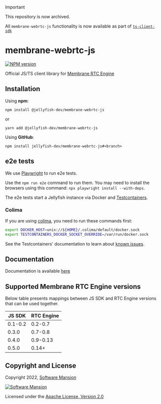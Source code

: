 > [!IMPORTANT]  
> This repository is now archived.
> 
> All `membrane-webrtc-js` functionality is now available as part of [`ts-client-sdk`](https://github.com/jellyfish-dev/ts-client-sdk)


# membrane-webrtc-js

[![NPM version](https://img.shields.io/npm/v/@jellyfish-dev/membrane-webrtc-js)](https://www.npmjs.com/package/@jellyfish-dev/membrane-webrtc-js)

Official JS/TS client library for [Membrane RTC Engine](https://github.com/jellyfish-dev/membrane_rtc_engine)

## Installation

Using **npm**:

```
npm install @jellyfish-dev/membrane-webrtc-js
```

or

```
yarn add @jellyfish-dev/membrane-webrtc-js
```

Using **GitHub**:

```
npm install jellyfish-dev/membrane-webrtc-js#<branch>
```

## e2e tests

We use [Playwright](https://playwright.dev/) to run e2e tests.

Use the `npm run e2e` command to run them. You may need to install the browsers using this command: `npx playwright install --with-deps`.

The e2e tests start a Jellyfish instance via Docker and [Testcontainers](https://node.testcontainers.org/).

### Colima

If you are using [colima](https://github.com/abiosoft/colima), you need to run these commands first:

```bash
export DOCKER_HOST=unix://${HOME}/.colima/default/docker.sock
export TESTCONTAINERS_DOCKER_SOCKET_OVERRIDE=/var/run/docker.sock
```

See the Testcontainers' documentation to learn about [known issues](https://node.testcontainers.org/supported-container-runtimes/#known-issues_1).

## Documentation

Documentation is available [here](https://jellyfish-dev.github.io/membrane-webrtc-js/)

## Supported Membrane RTC Engine versions

Below table presents mappings between JS SDK and RTC Engine versions that can be used together.

| JS SDK  | RTC Engine |
| ------- | ---------- |
| 0.1-0.2 | 0.2-0.7    |
| 0.3.0   | 0.7-0.8    |
| 0.4.0   | 0.9-0.13   |
| 0.5.0   | 0.14+      |

## Copyright and License

Copyright 2022, [Software Mansion](https://swmansion.com/?utm_source=git&utm_medium=readme&utm_campaign=membrane-webrtc-js)

[![Software Mansion](https://logo.swmansion.com/logo?color=white&variant=desktop&width=200&tag=membrane-github)](https://swmansion.com/?utm_source=git&utm_medium=readme&utm_campaign=membrane_rtc_engine)

Licensed under the [Apache License, Version 2.0](LICENSE)
